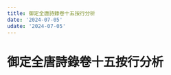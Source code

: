 ```yaml
---
title: 御定全唐詩錄卷十五按行分析
date: '2024-07-05'
udate: '2024-07-05'
---
```

# 御定全唐詩錄卷十五按行分析

<LinePage :list="lines" :chapternum="15" />

<script setup>
const chapter = '卷十五';
import lines from '/data/qtsl/卷十五/lines.json'
</script>
